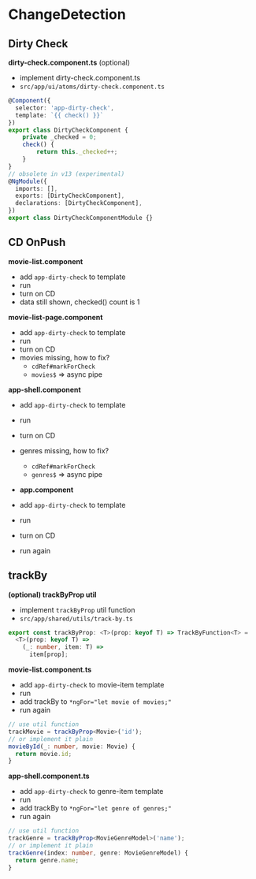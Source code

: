 # ChangeDetection

## Dirty Check

**dirty-check.component.ts** (optional)

* implement dirty-check.component.ts
* `src/app/ui/atoms/dirty-check.component.ts`

```ts
@Component({
  selector: 'app-dirty-check',
  template: `{{ check() }}`
})
export class DirtyCheckComponent {
    private _checked = 0;
    check() {
        return this._checked++;
    }
}
// obsolete in v13 (experimental)
@NgModule({
  imports: [],
  exports: [DirtyCheckComponent],
  declarations: [DirtyCheckComponent],
})
export class DirtyCheckComponentModule {}
```

## CD OnPush

**movie-list.component**

* add `app-dirty-check` to template
* run
* turn on CD
* data still shown, checked() count is 1

**movie-list-page.component**

* add `app-dirty-check` to template
* run
* turn on CD
* movies missing, how to fix?
  * `cdRef#markForCheck`
  * `movies$` => async pipe
  
**app-shell.component**

* add `app-dirty-check` to template
* run
* turn on CD
* genres missing, how to fix?
  * `cdRef#markForCheck`
  * `genres$` => async pipe

* **app.component**

* add `app-dirty-check` to template
* run
* turn on CD
* run again

## trackBy

**(optional) trackByProp util**

* implement `trackByProp` util function
* `src/app/shared/utils/track-by.ts`

```ts
export const trackByProp: <T>(prop: keyof T) => TrackByFunction<T> =
  <T>(prop: keyof T) =>
    (_: number, item: T) =>
      item[prop];
```

**movie-list.component.ts**

* add `app-dirty-check` to movie-item template
* run
* add trackBy to `*ngFor="let movie of movies;"`
* run again

```ts
// use util function
trackMovie = trackByProp<Movie>('id');
// or implement it plain
movieById(_: number, movie: Movie) {
  return movie.id;
}
```

**app-shell.component.ts**

* add `app-dirty-check` to genre-item template
* run
* add trackBy to `*ngFor="let genre of genres;"`
* run again

```ts
// use util function
trackGenre = trackByProp<MovieGenreModel>('name');
// or implement it plain
trackGenre(index: number, genre: MovieGenreModel) {
  return genre.name;
}
```

